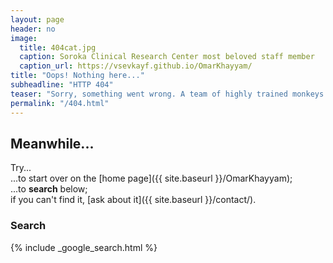```yaml
---
layout: page
header: no
image:
  title: 404cat.jpg
  caption: Soroka Clinical Research Center most beloved staff member
  caption_url: https://vsevkayf.github.io/OmarKhayyam/
title: "Oops! Nothing here..."
subheadline: "HTTP 404"
teaser: "Sorry, something went wrong. A team of highly trained monkeys has been dispatched to perform a retrospective research"
permalink: "/404.html"
---
```

## Meanwhile...

Try...  
...to start over on the [home page]({{ site.baseurl }}/OmarKhayyam);  
...to **search** below;  
if you can't find it, [ask about it]({{ site.baseurl }}/contact/).

### Search

{% include _google_search.html %}
